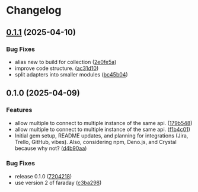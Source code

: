 # Changelog

## [0.1.1](https://github.com/seuros/active_project/compare/active_project/v0.1.0...active_project/v0.1.1) (2025-04-10)


### Bug Fixes

* alias new to build for collection ([2e0fe5a](https://github.com/seuros/active_project/commit/2e0fe5a24157f94a8692b46aa8e23d241a504d97))
* improve code structure. ([ac31d10](https://github.com/seuros/active_project/commit/ac31d10582896d7c46bb9e9d8acbdeb25b62d624))
* split adapters into smaller modules ([bc45b04](https://github.com/seuros/active_project/commit/bc45b04d548b8fd5df8dd4988edf42024403fa63))

## 0.1.0 (2025-04-09)


### Features

* allow multiple to connect to multiple instance of the same api. ([179b548](https://github.com/seuros/active_project/commit/179b5481b99da79a61e7322454b21aa452c25810))
* allow multiple to connect to multiple instance of the same api. ([f1b4c01](https://github.com/seuros/active_project/commit/f1b4c01ff067cc756e7605d1413e23ee023fd123))
* Initial gem setup, README updates, and planning for integrations (Jira, Trello, GitHub, vibes). Also, considering npm, Deno.js, and Crystal because why not? ([d4b90aa](https://github.com/seuros/active_project/commit/d4b90aa498e3e3f09bd936daad94a85888fdf646))


### Bug Fixes

* release 0.1.0 ([7204218](https://github.com/seuros/active_project/commit/72042182fcbfe1064be4c11313175e7b6515a907))
* use version 2 of faraday ([c3ba298](https://github.com/seuros/active_project/commit/c3ba2980ee4e99c01e0bbcff134d2a9955bf3997))
